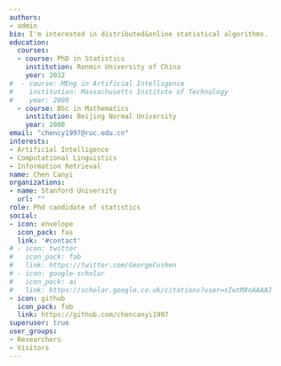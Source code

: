 ```yaml
---
authors:
- admin
bio: I'm interested in distributed&online statistical algorithms.
education:
  courses:
  - course: PhD in Statistics
    institution: Renmin University of China
    year: 2012
#  - course: MEng in Artificial Intelligence
#    institution: Massachusetts Institute of Technology
#    year: 2009
  - course: BSc in Mathematics
    institution: Beijing Normal University
    year: 2008
email: "chency1997@ruc.edu.cn"
interests:
- Artificial Intelligence
- Computational Linguistics
- Information Retrieval
name: Chen Canyi
organizations:
- name: Stanford University
  url: ""
role: Phd candidate of statistics
social:
- icon: envelope
  icon_pack: fas
  link: '#contact'
# - icon: twitter
#   icon_pack: fab
#   link: https://twitter.com/GeorgeCushen
# - icon: google-scholar
#   icon_pack: ai
#   link: https://scholar.google.co.uk/citations?user=sIwtMXoAAAAJ
- icon: github
  icon_pack: fab
  link: https://github.com/chencanyi1997
superuser: true
user_groups:
- Researchers
- Visitors
---
```


<!--
Nelson Bighetti is a professor of artificial intelligence at the Stanford AI Lab. His research interests include distributed robotics, mobile computing and programmable matter. He leads the Robotic Neurobiology group, which develops self-reconfiguring robots, systems of self-organizing robots, and mobile sensor networks.

Lorem ipsum dolor sit amet, consectetur adipiscing elit. Sed neque elit, tristique placerat feugiat ac, facilisis vitae arcu. Proin eget egestas augue. Praesent ut sem nec arcu pellentesque aliquet. Duis dapibus diam vel metus tempus vulputate.
-->
